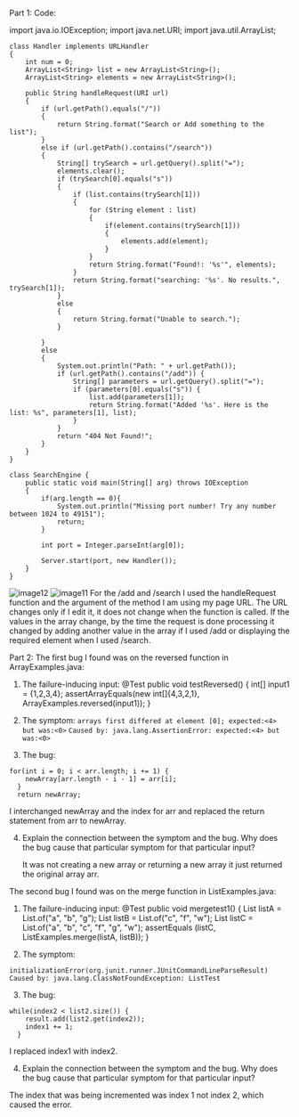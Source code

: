 Part 1:
Code:

import java.io.IOException;
import java.net.URI;
import java.util.ArrayList;
```
class Handler implements URLHandler 
{
    int num = 0;
    ArrayList<String> list = new ArrayList<String>();
    ArrayList<String> elements = new ArrayList<String>();

    public String handleRequest(URI url) 
    {
        if (url.getPath().equals("/")) 
        {
            return String.format("Search or Add something to the list");
        } 
        else if (url.getPath().contains("/search")) 
        {
            String[] trySearch = url.getQuery().split("=");
            elements.clear();
            if (trySearch[0].equals("s")) 
            {
                if (list.contains(trySearch[1])) 
                {
                    for (String element : list)
                    {
                        if(element.contains(trySearch[1])) 
                        {
                            elements.add(element);
                        }
                    }
                    return String.format("Found!: '%s'", elements);
                }
                return String.format("searching: '%s'. No results.", trySearch[1]);
            }
            else 
            {
                return String.format("Unable to search.");
            }

        } 
        else 
        {
            System.out.println("Path: " + url.getPath());
            if (url.getPath().contains("/add")) {
                String[] parameters = url.getQuery().split("=");
                if (parameters[0].equals("s")) {
                    list.add(parameters[1]);
                    return String.format("Added '%s'. Here is the list: %s", parameters[1], list);
                }
            }
            return "404 Not Found!";
        }
    }
}

class SearchEngine {
    public static void main(String[] arg) throws IOException 
    {
        if(arg.length == 0){
            System.out.println("Missing port number! Try any number between 1024 to 49151");
            return;
        }

        int port = Integer.parseInt(arg[0]);

        Server.start(port, new Handler());
    }
}
```
![image12](https://user-images.githubusercontent.com/114322700/195967760-371840aa-00de-416d-94d9-7b921909e262.png)
![image11](https://user-images.githubusercontent.com/114322700/195967937-1b077cce-3cb8-41ec-b74d-89ce08b2d45f.png)
For the /add and /search I used the handleRequest function and the argument of the method I am using my page URL. The URL changes only if I edit it, it does not change when the function is called. If the values in the array change, by the time the request is done processing it changed by adding another value in the array if I used /add or displaying the required element when I used /search.

Part 2:
The first bug I found was on the reversed function in ArrayExamples.java:

1. The failure-inducing input: 
@Test
  public void testReversed() {
    int[] input1 = {1,2,3,4};
    assertArrayEquals(new int[]{4,3,2,1}, ArrayExamples.reversed(input1));
  }

 2. The symptom: 
 `arrays first differed at element [0]; expected:<4> but was:<0>`
 `Caused by: java.lang.AssertionError: expected:<4> but was:<0>`

 3. The bug:
  ```
  for(int i = 0; i < arr.length; i += 1) {
      newArray[arr.length - i - 1] = arr[i];
    }
    return newArray;
  ```
  I interchanged newArray and the index for arr and replaced the return statement from arr to newArray.
  
  4. Explain the connection between the symptom and the bug. Why does the bug cause that particular symptom for that particular input?
     
     It was not creating a new array or returning a new array it just returned the original array arr.
  
  The second bug I found was on the merge function in ListExamples.java:
   
  1. The failure-inducing input:
  @Test
       public void mergetest1()
       {
           List<String> listA =  List.of("a", "b", "g");
           List<String> listB =  List.of("c", "f", "w");
           List<String> listC =  List.of("a", "b", "c", "f", "g", "w");
           assertEquals (listC, ListExamples.merge(listA, listB));
       }
  
  2. The symptom:
  
  `initializationError(org.junit.runner.JUnitCommandLineParseResult)`
  `Caused by: java.lang.ClassNotFoundException: ListTest`
  
  3. The bug:
  ```
  while(index2 < list2.size()) {
      result.add(list2.get(index2));
      index1 += 1;
    }                            
  ```
  I replaced index1 with index2.
  
  4. Explain the connection between the symptom and the bug. Why does the bug cause that particular symptom for that particular input?
  
  The index that was being incremented was index 1 not index 2, which caused the error.
  

